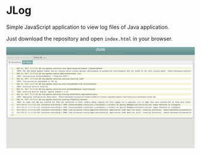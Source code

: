 # JLog

Simple JavaScript application to view log files of Java application.

Just download the repository and open ```index.html``` in your browser.

<img src="img/readme/app.png" alt="JLog" width="750">
